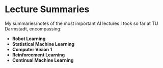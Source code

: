 # Lecture Summaries
My summaries/notes of the most important AI lectures I took so far at TU Darmstadt, encompassing:
- **Robot Learning** 
- **Statistical Machine Learning** 
- **Computer Vision 1** 
- **Reinforcement Learning**
- **Continual Machine Learning**

